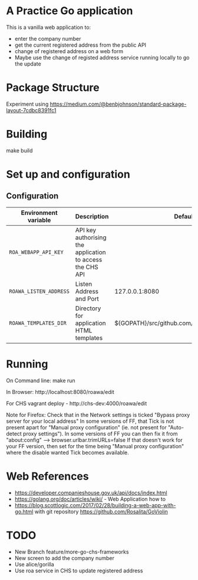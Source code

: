# A Practice Go application
This is a vanilla web application to:
* enter the company number
* get the current registered address from the public API 
* change of registered address on a web form
* Maybe use the change of registed address service running locally to go the update

# Package Structure
Experiment using https://medium.com/@benbjohnson/standard-package-layout-7cdbc8391fc1 

# Building
make build

# Set up and configuration

## Configuration

| Environment variable |  Description | Default Value
| -------------------- | ----------- | --------------
| `ROA_WEBAPP_API_KEY` | API key authorising the application to access the CHS API |
| `ROAWA_LISTEN_ADDRESS`| Listen Address and Port | 127.0.0.1:8080
| `ROAWA_TEMPLATES_DIR`| Directory for application HTML templates | ${GOPATH}/src/github.com/shicks/roawa/http/templates


# Running
On Command line:
make run

In Browser:
http://localhost:8080/roawa/edit

For CHS vagrant deploy - http://chs-dev:4000/roawa/edit

Note for Firefox:
Check that in the Network settings is ticked "Bypass proxy server for your local address"
In some versions of FF, that Tick is not present apart for "Manual proxy configuration" (ie.
not present for "Auto-detect proxy settings"). In some versions of FF you can then fix it from "about:config" —> browser.urlbar.trimURLs=false
If that doesn't work for your FF version, then set for the time being  "Manual proxy configuration" where the disable wanted Tick becomes available.


# Web References
* https://developer.companieshouse.gov.uk/api/docs/index.html
* https://golang.org/doc/articles/wiki/ - Web Application how to
* https://blog.scottlogic.com/2017/02/28/building-a-web-app-with-go.html with git repository https://github.com/Rosalita/GoViolin 


# TODO
* New Branch feature/more-go-chs-frameworks
* New screen to add the company number
* Use alice/gorilla
* Use roa service in CHS to update registered address